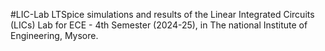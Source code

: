 #LIC-Lab
LTSpice simulations and results of the Linear Integrated Circuits (LICs) Lab for ECE - 4th Semester (2024-25), in The national Institute of Engineering, Mysore.
